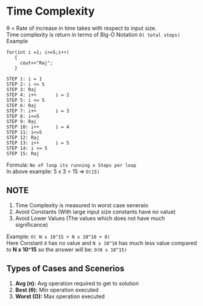 # Time Complexity 
θ = Rate of increase in time takes with respect to input size.    
Time complexity is return in terms of Big-O Notation `O( total steps)`  
Example
```
for(int i =1; i<=5;i++)
   {
     cout<<"Raj";
   }
```
```
STEP 1: i = 1
STEP 2: i <= 5
STEP 3: Raj
STEP 4: i++       i = 2
STEP 5: i <= 5
STEP 6: Raj
STEP 7: i++       i = 3
STEP 8: i<=5
STEP 9: Raj
STEP 10: i++      i = 4
STEP 11: i<=5
STEP 12: Raj
STEP 13: i++      i = 5
STEP 14: i <= 5
STEP 15: Raj
```
Formula:  `No of loop its running x Steps per loop`  
In above example: 5 x 3 = 15 => `O(15)`  

## NOTE
1. Time Complexity is measured in worst case seneraio
2. Avoid Constants    (With large input size constants have no value)
3. Avoid Lower Values (The values which does not have much significance)

Example: `O( N x 10^15 + N x 10^10 + 8)`  
Here Constant `8` has no value and `N x 10^10` has much less value compared to **N x 10^15** so the answer will be: `O(N x 10^15)`

## Types of Cases and Scenerios
1. **Avg (π):** Avg operation required to get to solution
2. **Best (θ):** Min operation executed
3. **Worst (O):** Max operation executed


